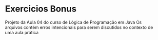 # Exercicios Bonus
Projeto da Aula 04 do curso de Lógica de Programação em Java
Os arquivos contém erros intencionais para serem discutidos no contexto de uma aula prática
